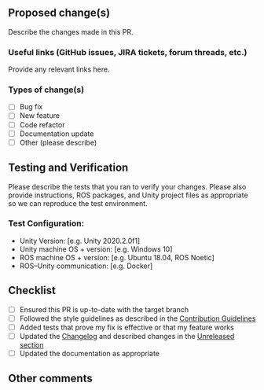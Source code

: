 ## Proposed change(s)

Describe the changes made in this PR.

### Useful links (GitHub issues, JIRA tickets, forum threads, etc.)

Provide any relevant links here.

### Types of change(s)

- [ ] Bug fix
- [ ] New feature
- [ ] Code refactor
- [ ] Documentation update
- [ ] Other (please describe)

## Testing and Verification

Please describe the tests that you ran to verify your changes. Please also provide instructions, ROS packages, and Unity project files as appropriate so we can reproduce the test environment.

### Test Configuration:
- Unity Version: [e.g. Unity 2020.2.0f1]
- Unity machine OS + version: [e.g. Windows 10]
- ROS machine OS + version: [e.g. Ubuntu 18.04, ROS Noetic]
- ROS–Unity communication: [e.g. Docker]

## Checklist
- [ ] Ensured this PR is up-to-date with the target branch
- [ ] Followed the style guidelines as described in the [Contribution Guidelines](https://github.com/Unity-Technologies/Robotics-Object-Pose-Estimation/blob/main/CONTRIBUTING.md)
- [ ] Added tests that prove my fix is effective or that my feature works
- [ ] Updated the [Changelog](https://github.com/Unity-Technologies/Robotics-Object-Pose-Estimation/blob/main/CHANGELOG.md) and described changes in the [Unreleased section](https://github.com/Unity-Technologies/Robotics-Object-Pose-Estimation/blob/main/CHANGELOG.md#unreleased)
- [ ] Updated the documentation as appropriate

## Other comments